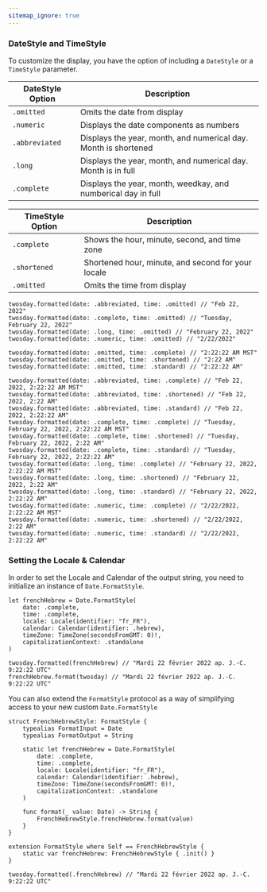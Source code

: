 ```yaml
---
sitemap_ignore: true
---
```

### DateStyle and TimeStyle

To customize the display, you have the option of including a `DateStyle` or a `TimeStyle` parameter.

| DateStyle Option | Description                                                     |
| ---------------- | --------------------------------------------------------------- |
| `.omitted`       | Omits the date from display                                     |
| `.numeric`       | Displays the date components as numbers                         |
| `.abbreviated`   | Displays the year, month, and numerical day. Month is shortened |
| `.long`          | Displays the year, month, and numerical day. Month is in full   | 
| `.complete`      | Displays the year, month, weedkay, and numberical day in full   |

| TimeStyle Option | Description                                        |
| ---------------- | -------------------------------------------------- |
| `.complete`      | Shows the hour, minute, second, and time zone      |
| `.shortened`     | Shortened hour, minute, and second for your locale |
| `.omitted`       | Omits the time from display                        | 

<pre class="splash"><code>twosday.<span class="call token">formatted</span>(date: .<span class="dotAccess token">abbreviated</span>, time: .<span class="dotAccess token">omitted</span>) <span class="comment token">// "Feb 22, 2022"</span>
twosday.<span class="call token">formatted</span>(date: .<span class="dotAccess token">complete</span>, time: .<span class="dotAccess token">omitted</span>) <span class="comment token">// "Tuesday, February 22, 2022"</span>
twosday.<span class="call token">formatted</span>(date: .<span class="dotAccess token">long</span>, time: .<span class="dotAccess token">omitted</span>) <span class="comment token">// "February 22, 2022"</span>
twosday.<span class="call token">formatted</span>(date: .<span class="dotAccess token">numeric</span>, time: .<span class="dotAccess token">omitted</span>) <span class="comment token">// "2/22/2022"</span>

twosday.<span class="call token">formatted</span>(date: .<span class="dotAccess token">omitted</span>, time: .<span class="dotAccess token">complete</span>) <span class="comment token">// "2:22:22 AM MST"</span>
twosday.<span class="call token">formatted</span>(date: .<span class="dotAccess token">omitted</span>, time: .<span class="dotAccess token">shortened</span>) <span class="comment token">// "2:22 AM"</span>
twosday.<span class="call token">formatted</span>(date: .<span class="dotAccess token">omitted</span>, time: .<span class="dotAccess token">standard</span>) <span class="comment token">// "2:22:22 AM"</span>

twosday.<span class="call token">formatted</span>(date: .<span class="dotAccess token">abbreviated</span>, time: .<span class="dotAccess token">complete</span>) <span class="comment token">// "Feb 22, 2022, 2:22:22 AM MST"</span>
twosday.<span class="call token">formatted</span>(date: .<span class="dotAccess token">abbreviated</span>, time: .<span class="dotAccess token">shortened</span>) <span class="comment token">// "Feb 22, 2022, 2:22 AM"</span>
twosday.<span class="call token">formatted</span>(date: .<span class="dotAccess token">abbreviated</span>, time: .<span class="dotAccess token">standard</span>) <span class="comment token">// "Feb 22, 2022, 2:22:22 AM"</span>
twosday.<span class="call token">formatted</span>(date: .<span class="dotAccess token">complete</span>, time: .<span class="dotAccess token">complete</span>) <span class="comment token">// "Tuesday, February 22, 2022, 2:22:22 AM MST"</span>
twosday.<span class="call token">formatted</span>(date: .<span class="dotAccess token">complete</span>, time: .<span class="dotAccess token">shortened</span>) <span class="comment token">// "Tuesday, February 22, 2022, 2:22 AM"</span>
twosday.<span class="call token">formatted</span>(date: .<span class="dotAccess token">complete</span>, time: .<span class="dotAccess token">standard</span>) <span class="comment token">// "Tuesday, February 22, 2022, 2:22:22 AM"</span>
twosday.<span class="call token">formatted</span>(date: .<span class="dotAccess token">long</span>, time: .<span class="dotAccess token">complete</span>) <span class="comment token">// "February 22, 2022, 2:22:22 AM MST"</span>
twosday.<span class="call token">formatted</span>(date: .<span class="dotAccess token">long</span>, time: .<span class="dotAccess token">shortened</span>) <span class="comment token">// "February 22, 2022, 2:22 AM"</span>
twosday.<span class="call token">formatted</span>(date: .<span class="dotAccess token">long</span>, time: .<span class="dotAccess token">standard</span>) <span class="comment token">// "February 22, 2022, 2:22:22 AM"</span>
twosday.<span class="call token">formatted</span>(date: .<span class="dotAccess token">numeric</span>, time: .<span class="dotAccess token">complete</span>) <span class="comment token">// "2/22/2022, 2:22:22 AM MST"</span>
twosday.<span class="call token">formatted</span>(date: .<span class="dotAccess token">numeric</span>, time: .<span class="dotAccess token">shortened</span>) <span class="comment token">// "2/22/2022, 2:22 AM"</span>
twosday.<span class="call token">formatted</span>(date: .<span class="dotAccess token">numeric</span>, time: .<span class="dotAccess token">standard</span>) <span class="comment token">// "2/22/2022, 2:22:22 AM"</span></code></pre>

### Setting the Locale & Calendar

In order to set the Locale and Calendar of the output string, you need to initialize an instance of `Date.FormatStyle`.

<pre class="splash"><code><span class="keyword token">let</span> frenchHebrew = <span class="type token">Date</span>.<span class="type token">FormatStyle</span>(
    date: .<span class="dotAccess token">complete</span>,
    time: .<span class="dotAccess token">complete</span>,
    locale: <span class="type token">Locale</span>(identifier: <span class="string token">"fr_FR"</span>),
    calendar: <span class="type token">Calendar</span>(identifier: .<span class="dotAccess token">hebrew</span>),
    timeZone: <span class="type token">TimeZone</span>(secondsFromGMT: <span class="number token">0</span>)!,
    capitalizationContext: .<span class="dotAccess token">standalone</span>
)

twosday.<span class="call token">formatted</span>(frenchHebrew) <span class="comment token">// "Mardi 22 février 2022 ap. J.-C. 9:22:22 UTC"</span>
frenchHebrew.<span class="call token">format</span>(twosday) <span class="comment token">// "Mardi 22 février 2022 ap. J.-C. 9:22:22 UTC"</span></code></pre>

You can also extend the `FormatStyle` protocol as a way of simplifying access to your new custom `Date.FormatStyle`

<pre class="splash"><code><span class="keyword token">struct</span> FrenchHebrewStyle: <span class="type token">FormatStyle</span> {
    <span class="keyword token">typealias</span> FormatInput = <span class="type token">Date</span>
    <span class="keyword token">typealias</span> FormatOutput = <span class="type token">String</span>

    <span class="keyword token">static let</span> frenchHebrew = <span class="type token">Date</span>.<span class="type token">FormatStyle</span>(
        date: .<span class="dotAccess token">complete</span>,
        time: .<span class="dotAccess token">complete</span>,
        locale: <span class="type token">Locale</span>(identifier: <span class="string token">"fr_FR"</span>),
        calendar: <span class="type token">Calendar</span>(identifier: .<span class="dotAccess token">hebrew</span>),
        timeZone: <span class="type token">TimeZone</span>(secondsFromGMT: <span class="number token">0</span>)!,
        capitalizationContext: .<span class="dotAccess token">standalone</span>
    )

    <span class="keyword token">func</span> format(<span class="keyword token">_</span> value: <span class="type token">Date</span>) -&gt; <span class="type token">String</span> {
        <span class="type token">FrenchHebrewStyle</span>.<span class="property token">frenchHebrew</span>.<span class="call token">format</span>(value)
    }
}

<span class="keyword token">extension</span> <span class="type token">FormatStyle</span> <span class="keyword token">where</span> <span class="type token">Self</span> == <span class="type token">FrenchHebrewStyle</span> {
    <span class="keyword token">static var</span> frenchHebrew: <span class="type token">FrenchHebrewStyle</span> { .<span class="keyword token">init</span>() }
}

twosday.<span class="call token">formatted</span>(.<span class="dotAccess token">frenchHebrew</span>) <span class="comment token">// "Mardi 22 février 2022 ap. J.-C. 9:22:22 UTC"</span></code></pre>
